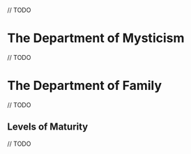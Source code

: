 // TODO

# The Department of Mysticism
// TODO

# The Department of Family
// TODO
## Levels of Maturity
// TODO